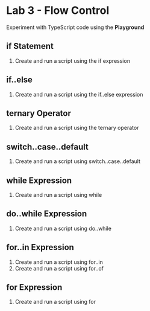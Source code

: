 # Lab 3 - Flow Control

Experiment with TypeScript code using the **Playground**

## if Statement

1. Create and run a script using the if expression

## if..else

1. Create and run a script using the if..else expression

## ternary Operator

1. Create and run a script using the ternary operator

## switch..case..default

1. Create and run a script using switch..case..default

## while Expression

1. Create and run a script using while

## do..while Expression

1. Create and run a script using do..while

## for..in Expression

1. Create and run a script using for..in
1. Create and run a script using for..of

## for Expression

1. Create and run a script using for